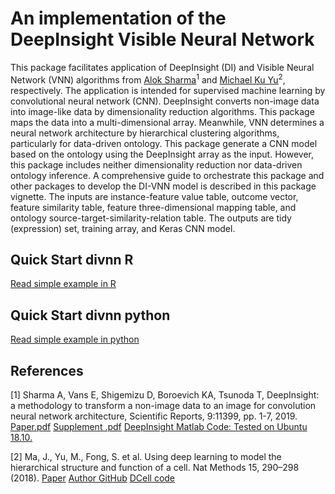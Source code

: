 # An implementation of the DeepInsight Visible Neural Network

This package facilitates application of DeepInsight (DI) and
Visible Neural Network (VNN) algorithms from
<a href="http://www.alok-ai-lab.com/">Alok Sharma</a><sup>1</sup> and
<a href="https://github.com/michaelkyu">Michael Ku Yu</a><sup>2</sup>,
respectively. The application is intended for supervised machine learning by
convolutional neural network (CNN). DeepInsight converts non-image data into
image-like data by dimensionality reduction algorithms. This package maps the
data into a multi-dimensional array. Meanwhile, VNN determines a neural network
architecture by hierarchical clustering algorithms, particularly for data-driven
ontology. This package generate a CNN model based on the ontology using the
DeepInsight array as the input. However, this package includes neither
dimensionality reduction nor data-driven ontology inference. A comprehensive
guide to orchestrate this package and other packages to develop the DI-VNN model
is described in this package vignette. The inputs are instance-feature value
table, outcome vector, feature similarity table, feature three-dimensional
mapping table, and ontology source-target-similarity-relation table. The outputs
are tidy (expression) set, training array, and Keras CNN model.

## Quick Start divnn R

<a href="https://htmlpreview.github.io/?https://github.com/herdiantrisufriyana/divnn/blob/master/vignettes/quick-start-R.html">Read simple example in R</a>

## Quick Start divnn python

<a href="https://htmlpreview.github.io/?https://github.com/herdiantrisufriyana/divnn/blob/master/vignettes/quick-start-py.html">Read simple example in python</a>

## References

[1] Sharma A, Vans E, Shigemizu D, Boroevich KA, Tsunoda T, DeepInsight: a
methodology to transform a non-image data to an image for convolution neural
network architecture, Scientific Reports, 9:11399, pp. 1-7, 2019.
<a href="http://www.alok-ai-lab.com/materials/DeepInsight.pdf">Paper.pdf</a>
<a href="http://www.alok-ai-lab.com/materials/DeepInsight_Supp.pdf">Supplement
.pdf</a> <a href="http://www.alok-ai-lab.com/materials/DeepInsight_Pkg.tar.gz">
DeepInsight Matlab Code: Tested on Ubuntu 18.10.</a>

[2] Ma, J., Yu, M., Fong, S. et al. Using deep learning to model the
hierarchical structure and function of a cell. Nat Methods 15, 290–298 (2018).
<a href="https://doi.org/10.1038/nmeth.4627">Paper</a>
<a href="https://github.com/michaelkyu/">Author GitHub</a>
<a href="https://github.com/idekerlab/DCell/">DCell code</a>